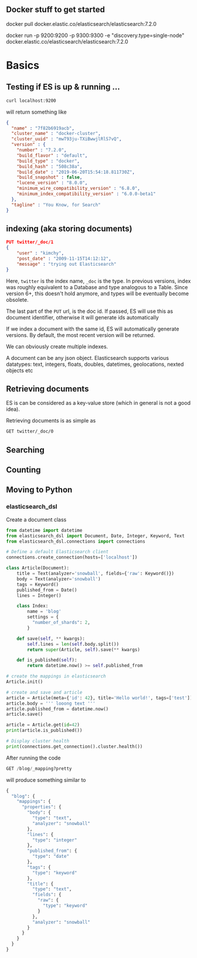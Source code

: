 ## Docker stuff to get started

docker pull docker.elastic.co/elasticsearch/elasticsearch:7.2.0


docker run -p 9200:9200 -p 9300:9300 -e "discovery.type=single-node" docker.elastic.co/elasticsearch/elasticsearch:7.2.0

# Basics



## Testing if ES is up & running ...

```bash
curl localhost:9200

```

will return something like

```json
{
  "name" : "7f82b6919acb",
  "cluster_name" : "docker-cluster",
  "cluster_uuid" : "mwT93ju-TXiBwwjlRlS7vQ",
  "version" : {
    "number" : "7.2.0",
    "build_flavor" : "default",
    "build_type" : "docker",
    "build_hash" : "508c38a",
    "build_date" : "2019-06-20T15:54:18.811730Z",
    "build_snapshot" : false,
    "lucene_version" : "8.0.0",
    "minimum_wire_compatibility_version" : "6.8.0",
    "minimum_index_compatibility_version" : "6.0.0-beta1"
  },
  "tagline" : "You Know, for Search"
}

```


## indexing (aka storing documents)

```json
PUT twitter/_doc/1
{
    "user" : "kimchy",
    "post_date" : "2009-11-15T14:12:12",
    "message" : "trying out Elasticsearch"
}
```


Here, `twitter` is the index name, `_doc` is the type.
In previous versions, index was roughly equivalent to a Database and type analogous to a Table.
Since version 6+, this doesn't hold anymore, and types will be eventually become obsolete.



The last part of the `PUT` url, is the doc id. If passed, ES will use this as document identifier, otherwise it will generate ids automatically

If we index a document with the same id, ES will automatically generate versions. 
By default, the most recent version will be returned.


We can obviously create multiple indexes.



A document can be any json object. 
Elasticsearch supports various datatypes: text, integers, floats, doubles, datetimes, geolocations, nexted objects etc




## Retrieving documents


ES is can be considered as a key-value store (which in general is not a good idea).

Retrieving documents is as simple as 

```bash
GET twitter/_doc/0
```

 
 
 
## Searching


## Counting 



## Moving to Python



### elasticsearch_dsl


Create a document class


```python
from datetime import datetime
from elasticsearch_dsl import Document, Date, Integer, Keyword, Text
from elasticsearch_dsl.connections import connections

# Define a default Elasticsearch client
connections.create_connection(hosts=['localhost'])

class Article(Document):
    title = Text(analyzer='snowball', fields={'raw': Keyword()})
    body = Text(analyzer='snowball')
    tags = Keyword()
    published_from = Date()
    lines = Integer()

    class Index:
        name = 'blog'
        settings = {
          "number_of_shards": 2,
        }

    def save(self, ** kwargs):
        self.lines = len(self.body.split())
        return super(Article, self).save(** kwargs)

    def is_published(self):
        return datetime.now() >= self.published_from

# create the mappings in elasticsearch
Article.init()

# create and save and article
article = Article(meta={'id': 42}, title='Hello world!', tags=['test'])
article.body = ''' looong text '''
article.published_from = datetime.now()
article.save()

article = Article.get(id=42)
print(article.is_published())

# Display cluster health
print(connections.get_connection().cluster.health())
```

After running the code

```python
GET /blog/_mapping?pretty

```

will produce something similar to

```python
{
  "blog": {
    "mappings": {
      "properties": {
        "body": {
          "type": "text",
          "analyzer": "snowball"
        },
        "lines": {
          "type": "integer"
        },
        "published_from": {
          "type": "date"
        },
        "tags": {
          "type": "keyword"
        },
        "title": {
          "type": "text",
          "fields": {
            "raw": {
              "type": "keyword"
            }
          },
          "analyzer": "snowball"
        }
      }
    }
  }
}
```